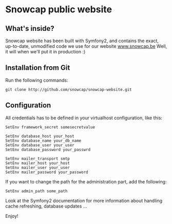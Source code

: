Snowcap public website
========================

What's inside?
--------------

Snowcap website has been built with Symfony2, and contains the exact, up-to-date, unmodified code we use for our website www.snowcap.be
Well, it will when we'll put it in production :)

Installation from Git
---------------------

Run the following commands:

    git clone http://github.com/snowcap/snowcap-website.git


Configuration
-------------

All credentials has to be defined in your virtualhost configuration, like this:


    SetEnv framework_secret somesecretvalue

    SetEnv database_host your_host
    SetEnv database_name your_db_name
    SetEnv database_user your_user
    SetEnv database_password your_passwrd

    SetEnv mailer_transport smtp
    SetEnv mailer_host your_host
    SetEnv mailer_user your_user
    SetEnv mailer_password your_password

If you want to change the path for the administration part, add the following:

    SetEnv admin_path some_path


Look at the Symfony2 documentation for more information about handling cache refreshing, database updates ...

Enjoy!
